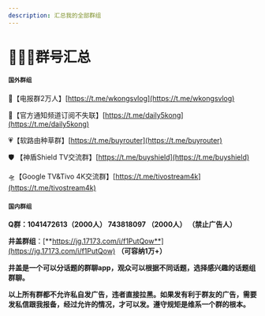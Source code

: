```yaml
---
description: 汇总我的全部群组
---
```


# 👩‍👩‍👧群号汇总

#### **`国外群组`**

🦊【电报群2万人】[https://t.me/wkongsvlog](https://t.me/wkongsvlog)

🦊【官方通知频道订阅不失联】[https://t.me/daily5kong](https://t.me/daily5kong)

💗【软路由种草群】[https://t.me/buyrouter](https://t.me/buyrouter) 

🛡 【神盾Shield TV交流群】[https://t.me/buyshield](https://t.me/buyshield) 

🛸【Google TV&Tivo 4K交流群】[https://t.me/tivostream4k](https://t.me/tivostream4k)

#### `国内群组`

**Q群：1041472613（2000人）   743818097 （2000人） （禁止广告人）**

**井盖群组**：[**https://jg.17173.com/i/f1PutQow**](https://jg.17173.com/i/f1PutQow)   **（可容纳1万+）**

**井盖是一个可以分话题的群聊app，观众可以根据不同话题，选择感兴趣的话题组群聊。**

**以上所有群都不允许私自发广告，违者直接拉黑。如果发有利于群友的广告，需要发私信跟我报备，经过允许的情况，才可以发。遵守规矩是维系一个群的根本。**

